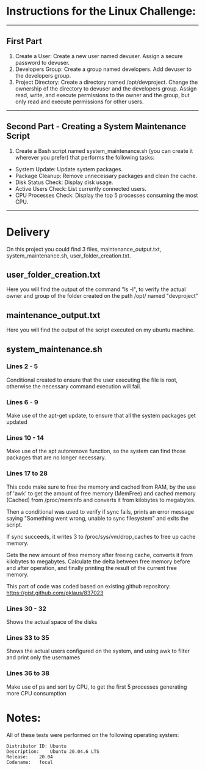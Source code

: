 # Instructions for the Linux Challenge: 
---
## First Part
1. Create a User:
  Create a new user named devuser.
  Assign a secure password to devuser.
2. Developers Group:
  Create a group named developers.
  Add devuser to the developers group.
3. Project Directory:
  Create a directory named /opt/devproject.
  Change the ownership of the directory to devuser and the developers group.
  Assign read, write, and execute permissions to the owner and the group, but only read and execute permissions for other users.
---
## Second Part - Creating a System Maintenance Script

1. Create a Bash script named system_maintenance.sh (you can create it wherever you prefer) that performs the following tasks:
- System Update:
    Update system packages.
- Package Cleanup:
    Remove unnecessary packages and clean the cache.
- Disk Status Check:
    Display disk usage.
- Active Users Check:
    List currently connected users.
- CPU Processes Check:
    Display the top 5 processes consuming the most CPU.
---

# Delivery

On this project you could find 3 files, maintenance_output.txt, system_maintenance.sh, user_folder_creation.txt.

## user_folder_creation.txt

Here you will find the output of the command "ls -l", to verify the actual owner and group of the folder created on the path /opt/ named "devproject"

## maintenance_output.txt

Here you will find the output of the script executed on my ubuntu machine.

## system_maintenance.sh

### Lines 2 - 5

Conditional created to ensure that the user executing the file is root, otherwise the necessary command execution will fail.

### Lines 6 - 9 

Make use of the apt-get update, to ensure that all the system packages get updated

### Lines 10 - 14

Make use of the apt autoremove function, so the system can find those packages that are no longer necessary.

### Lines 17 to 28

This code make sure to free the memory and cached from RAM, by the use of 'awk' to get the amount of free memory (MemFree) and cached memory (Cached) from /proc/meminfo and converts it from kilobytes to megabytes.

Then a conditional was used to verify if sync fails, prints an error message saying "Something went wrong, unable to sync filesystem" and exits the script.

If sync succeeds, it writes 3 to /proc/sys/vm/drop_caches to free up cache memory.

Gets the new amount of free memory after freeing cache, converts it from kilobytes to megabytes. Calculate the delta between free memory before and after operation, and finally printing the result of the current free memory. 

This part of code was coded based on existing github repository: https://gist.github.com/pklaus/837023

### Lines 30 - 32

Shows the actual space of the disks

### Lines 33 to 35

Shows the actual users configured on the system, and using awk to filter and print only the usernames

### Lines 36 to 38

Make use of ps and sort by CPU, to get the first 5 processes generating more CPU consumption

# Notes: 
All of these tests were performed on the following operating system:
```
Distributor ID:	Ubuntu
Description:	Ubuntu 20.04.6 LTS
Release:	20.04
Codename:	focal
```
